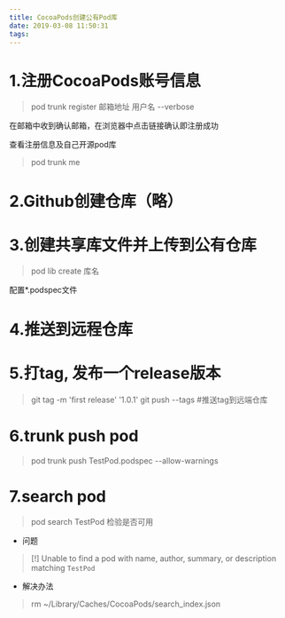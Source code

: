 ```yaml
---
title: CocoaPods创建公有Pod库
date: 2019-03-08 11:50:31
tags:
---
```


# 1.注册CocoaPods账号信息

> pod trunk register 邮箱地址 用户名 --verbose

在邮箱中收到确认邮箱，在浏览器中点击链接确认即注册成功

查看注册信息及自己开源pod库

> pod trunk me

# 2.Github创建仓库（略）

# 3.创建共享库文件并上传到公有仓库

> pod lib create 库名

配置*.podspec文件

# 4.推送到远程仓库

# 5.打tag, 发布一个release版本

> git tag -m 'first release' '1.0.1'
> git push --tags #推送tag到远端仓库

# 6.trunk push pod

> pod trunk push TestPod.podspec --allow-warnings

# 7.search pod

> pod search TestPod 检验是否可用

* 问题

> [!] Unable to find a pod with name, author, summary, or description matching `TestPod`

* 解决办法

> rm ~/Library/Caches/CocoaPods/search_index.json
